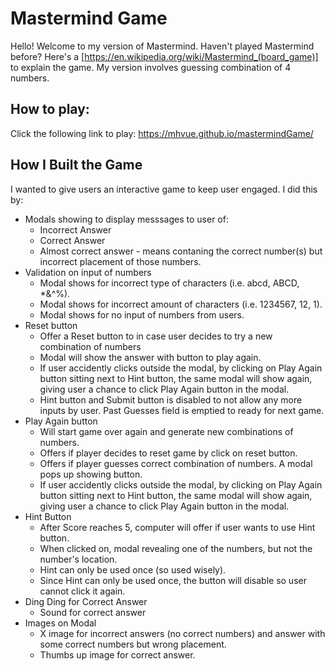 # Mastermind Game
Hello! Welcome to my version of Mastermind. Haven't played Mastermind before? Here's a [https://en.wikipedia.org/wiki/Mastermind_(board_game)] to explain the game. My version involves guessing combination of 4 numbers. 

## How to play:
Click the following link to play: https://mhvue.github.io/mastermindGame/ 

## How I Built the Game
I wanted to give users an interactive game to keep user engaged. I did this by: 
* Modals showing to display messsages to user of:
    * Incorrect Answer 
    * Correct Answer
    * Almost correct answer - means contaning the correct number(s) but incorrect placement of those numbers. 
* Validation on input of numbers 
    * Modal shows for incorrect type of characters (i.e. abcd, ABCD, *&^%).
    * Modal shows for incorrect amount of characters (i.e. 1234567, 12, 1).
    * Modal shows for no input of numbers from users.
* Reset button
    * Offer a Reset button to in case user decides to try a new combination of numbers 
    * Modal will show the answer with button to play again. 
    * If user accidently clicks outside the modal, by clicking on Play Again button sitting next to Hint button, the same modal will show 
    again, giving user a chance to click Play Again button in the modal. 
    * Hint button and Submit button is disabled to not allow any more inputs by user.  Past Guesses field is emptied to ready for next game. 
* Play Again button
    * Will start game over again and generate new combinations of numbers.
    * Offers if player decides to reset game by click on reset button.
    * Offers if player guesses correct combination of numbers. A modal pops up showing button. 
    * If user accidently clicks outside the modal, by clicking on Play Again button sitting next to Hint button, the same modal will show again, giving user a chance to click Play Again button in the modal.
* Hint Button 
    * After Score reaches 5, computer will offer if user wants to use Hint button.
    * When clicked on, modal revealing one of the numbers, but not the number's location. 
    * Hint can only be used once (so used wisely). 
    * Since Hint can only be used once, the button will disable so user cannot click it again. 
* Ding Ding for Correct Answer 
    * Sound for correct answer 
* Images on Modal 
    * X image for incorrect answers (no correct numbers) and answer with some correct numbers but wrong placement. 
    * Thumbs up image for correct answer. 